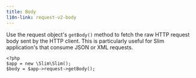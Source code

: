```yaml
---
title: Body
l10n-link: request-v2-body
---
```

Use the request object's `getBody()` method to fetch the raw HTTP request body sent by the HTTP client. This is
particularly useful for Slim application's that consume JSON or XML requests.

    <?php
    $app = new \Slim\Slim();
    $body = $app->request->getBody();
